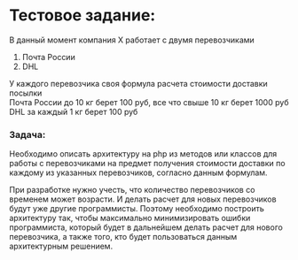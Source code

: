 <h1>Тестовое задание:</h1>

В данный момент компания X работает с двумя перевозчиками
1. Почта России
2. DHL  

У каждого перевозчика своя формула расчета стоимости доставки посылки  
Почта России до 10 кг берет 100 руб, все что cвыше 10 кг берет 1000 руб
DHL за каждый 1 кг берет 100 руб  

<h3>Задача:</h3>  
   
Необходимо описать архитектуру на php из методов или классов для работы с
перевозчиками на предмет получения стоимости доставки по каждому из указанных
перевозчиков, согласно данным формулам.  
   
При разработке нужно учесть, что количество перевозчиков со временем может
возрасти. И делать расчет для новых перевозчиков будут уже другие программисты.
Поэтому необходимо построить архитектуру так, чтобы максимально минимизировать
ошибки программиста, который будет в дальнейшем делать расчет для нового
перевозчика, а также того, кто будет пользоваться данным архитектурным решением.
